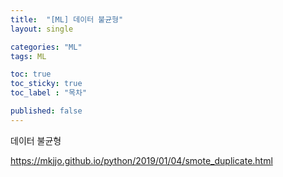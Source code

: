 ```yaml
---
title:  "[ML] 데이터 불균형"
layout: single

categories: "ML"
tags: ML

toc: true
toc_sticky: true
toc_label : "목차"

published: false
---
```


데이터 불균형

https://mkjjo.github.io/python/2019/01/04/smote_duplicate.html